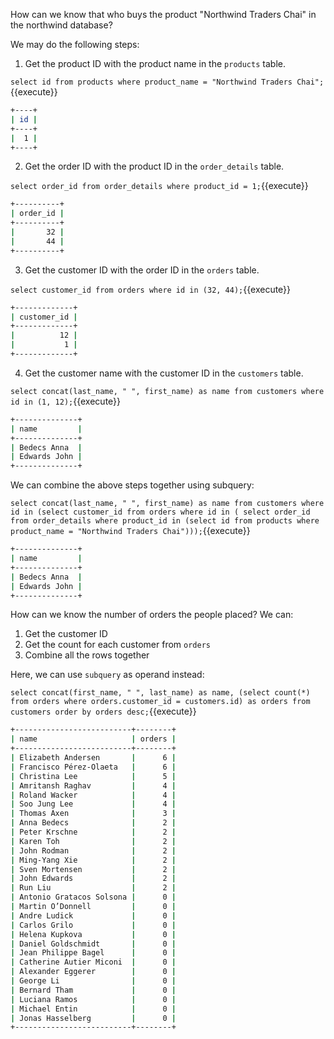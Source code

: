 How can we know that who buys the product "Northwind Traders Chai" in the northwind database?

We may do the following steps:

1. Get the product ID with the product name in the `products` table.

`select id from products where product_name = "Northwind Traders Chai";`{{execute}}
```bash
+----+
| id |
+----+
|  1 |
+----+
```

2. Get the order ID with the product ID in the `order_details` table.

`select order_id from order_details where product_id = 1;`{{execute}}

```bash
+----------+
| order_id |
+----------+
|       32 |
|       44 |
+----------+
```

3. Get the customer ID with the order ID in the `orders` table.

`select customer_id from orders where id in (32, 44);`{{execute}}

```bash
+-------------+
| customer_id |
+-------------+
|          12 |
|           1 |
+-------------+
```

4. Get the customer name with the customer ID in the `customers` table.

`select concat(last_name, " ", first_name) as name from customers where id in (1, 12);`{{execute}}

```bash
+--------------+
| name         |
+--------------+
| Bedecs Anna  |
| Edwards John |
+--------------+
```

We can combine the above steps together using subquery:

`select concat(last_name, " ", first_name) as name from customers where id in (select customer_id from orders where id in ( select order_id from order_details where product_id in (select id from products where product_name = "Northwind Traders Chai")));`{{execute}}

```bash
+--------------+
| name         |
+--------------+
| Bedecs Anna  |
| Edwards John |
+--------------+
```

How can we know the number of orders the people placed? We can:

1. Get the customer ID 
2. Get the count for each customer from `orders`
3. Combine all the rows together


Here, we can use `subquery` as operand instead:

`select concat(first_name, " ", last_name) as name, (select count(*) from orders where orders.customer_id = customers.id) as orders from customers order by orders desc;`{{execute}}

```bash
+--------------------------+--------+
| name                     | orders |
+--------------------------+--------+
| Elizabeth Andersen       |      6 |
| Francisco Pérez-Olaeta   |      6 |
| Christina Lee            |      5 |
| Amritansh Raghav         |      4 |
| Roland Wacker            |      4 |
| Soo Jung Lee             |      4 |
| Thomas Axen              |      3 |
| Anna Bedecs              |      2 |
| Peter Krschne            |      2 |
| Karen Toh                |      2 |
| John Rodman              |      2 |
| Ming-Yang Xie            |      2 |
| Sven Mortensen           |      2 |
| John Edwards             |      2 |
| Run Liu                  |      2 |
| Antonio Gratacos Solsona |      0 |
| Martin O’Donnell         |      0 |
| Andre Ludick             |      0 |
| Carlos Grilo             |      0 |
| Helena Kupkova           |      0 |
| Daniel Goldschmidt       |      0 |
| Jean Philippe Bagel      |      0 |
| Catherine Autier Miconi  |      0 |
| Alexander Eggerer        |      0 |
| George Li                |      0 |
| Bernard Tham             |      0 |
| Luciana Ramos            |      0 |
| Michael Entin            |      0 |
| Jonas Hasselberg         |      0 |
+--------------------------+--------+
```

